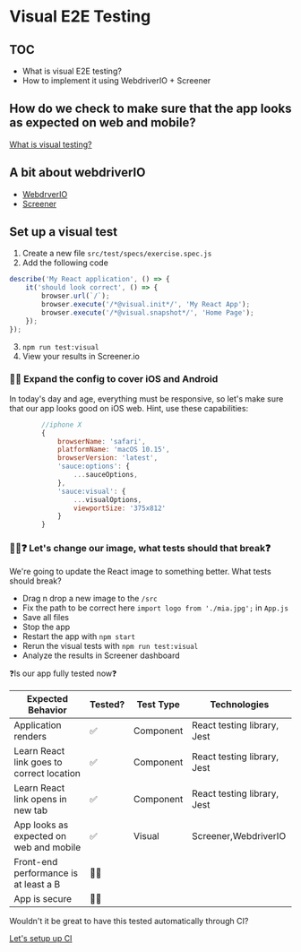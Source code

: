 # Visual E2E Testing

## TOC

* What is visual E2E testing?
* How to implement it using WebdriverIO + Screener

## How do we check to make sure that the app looks as expected on web and mobile?

[What is visual testing?](https://docs.google.com/presentation/d/13jYXXoKb36aFt1HLnNnAmsPqw9yaFhVrB4iFH_5_WkI/edit#slide=id.gcc181d5a54_0_284)

## A bit about webdriverIO

* [WebdrverIO](https://webdriver.io/)
* [Screener](https://screener.io/)

## Set up a visual test

1. Create a new file `src/test/specs/exercise.spec.js`
2. Add the following code

```js
describe('My React application', () => {
    it('should look correct', () => {
        browser.url(`/`);
        browser.execute('/*@visual.init*/', 'My React App');
        browser.execute('/*@visual.snapshot*/', 'Home Page');
    });
});
```
3. `npm run test:visual`
4. View your results in Screener.io 

### 🏋️‍♀️ Expand the config to cover iOS and Android

In today's day and age, everything must be responsive, so let's make sure that our app looks good on iOS web.
Hint, use these capabilities:

```js
        //iphone X
        {
            browserName: 'safari',
            platformName: 'macOS 10.15',
            browserVersion: 'latest',
            'sauce:options': {
                ...sauceOptions,
            },
            'sauce:visual': {
                ...visualOptions,
                viewportSize: '375x812'
            }
        }
```

### 🏋️‍♀️❓ Let's change our image, what tests should that break❓

We're going to update the React image to something better. What tests should break?

* Drag n drop a new image to the `/src`
* Fix the path to be correct here `import logo from './mia.jpg';` in `App.js`
* Save all files
* Stop the app
* Restart the app with `npm start`
* Rerun the visual tests with `npm run test:visual`
* Analyze the results in Screener dashboard

❓Is our app fully tested now❓

| Expected Behavior  | Tested? | Test Type  | Technologies  |
|---|---|---|---|
| Application renders  | ✅ | Component | React testing library, Jest |
| Learn React link goes to correct location | ✅ | Component | React testing library, Jest |
| Learn React link opens in new tab  | ✅ | Component | React testing library, Jest |
| App looks as expected on web and mobile  | ✅ | Visual  | Screener,WebdriverIO  |
| Front-end performance is at least a B  | 🙅‍♂️ |   |   |
| App is secure  | 🙅‍♂️ |   |   |

Wouldn't it be great to have this tested automatically through CI?

[Let's setup up CI](./CICD.md)